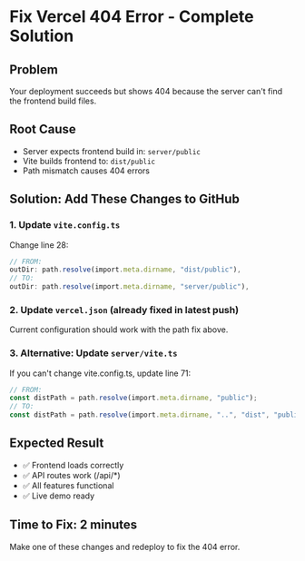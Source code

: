 # Fix Vercel 404 Error - Complete Solution

## Problem
Your deployment succeeds but shows 404 because the server can't find the frontend build files.

## Root Cause
- Server expects frontend build in: `server/public`
- Vite builds frontend to: `dist/public`
- Path mismatch causes 404 errors

## Solution: Add These Changes to GitHub

### 1. Update `vite.config.ts`
Change line 28:
```typescript
// FROM:
outDir: path.resolve(import.meta.dirname, "dist/public"),
// TO:
outDir: path.resolve(import.meta.dirname, "server/public"),
```

### 2. Update `vercel.json` (already fixed in latest push)
Current configuration should work with the path fix above.

### 3. Alternative: Update `server/vite.ts`
If you can't change vite.config.ts, update line 71:
```typescript
// FROM:
const distPath = path.resolve(import.meta.dirname, "public");
// TO:
const distPath = path.resolve(import.meta.dirname, "..", "dist", "public");
```

## Expected Result
- ✅ Frontend loads correctly
- ✅ API routes work (/api/*)
- ✅ All features functional
- ✅ Live demo ready

## Time to Fix: 2 minutes

Make one of these changes and redeploy to fix the 404 error.